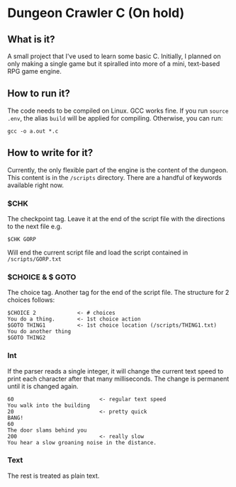 # Dungeon Crawler C (On hold)

## What is it?
A small project that I've used to learn some basic C.
Initially, I planned on only making a single game but it spiralled into more of a mini, text-based RPG game engine.

## How to run it?
The code needs to be compiled on Linux. GCC works fine. If you run `source .env`, the alias `build` will be applied for compiling.
Otherwise, you can run:

`gcc -o a.out *.c`

## How to write for it?
Currently, the only flexible part of the engine is the content of the dungeon. This content is in the `/scripts` directory.
There are a handful of keywords available right now.

### $CHK
The checkpoint tag. Leave it at the end of the script file with the directions to the next file e.g.

`$CHK GORP`

Will end the current script file and load the script contained in `/scripts/GORP.txt`

### $CHOICE & $ GOTO
The choice tag. Another tag for the end of the script file. The structure for 2 choices follows:

```
$CHOICE 2             <- # choices
You do a thing.       <- 1st choice action
$GOTO THING1          <- 1st choice location (/scripts/THING1.txt)
You do another thing
$GOTO THING2
```

### Int
If the parser reads a single integer, it will change the current text speed to print each character after that many milliseconds.
The change is permanent until it is changed again.

```
60                           <- regular text speed
You walk into the building
20                           <- pretty quick
BANG!
60
The door slams behind you
200                          <- really slow
You hear a slow groaning noise in the distance.
```

### Text
The rest is treated as plain text. 
